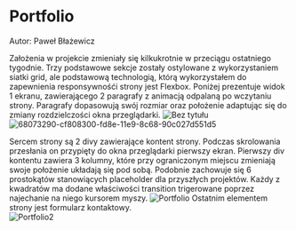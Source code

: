 # Portfolio
Autor: Paweł Błażewicz

Założenia w projekcie zmieniały się kilkukrotnie w przeciągu ostatniego tygodnie.
Trzy podstawowe sekcje zostały ostylowane z wykorzystaniem siatki grid, ale podstawową technologią, którą wykorzystałem do zapewnienia responsywnośći strony jest Flexbox. Poniżej prezentuje widok 1 ekranu, zawierającego 2 paragrafy z animacją odpalaną po wczytaniu strony. Paragrafy dopasowują swój rozmiar oraz położenie adaptując się do zmiany rozdzielczości okna przeglądarki.
![Bez tytułu](https://user-images.githubusercontent.com/52447280/68073271-8b8d7e00-fd8e-11e9-9f0d-de8f0c67e86a.png)
![68073290-cf808300-fd8e-11e9-8c68-90c027d551d5](https://user-images.githubusercontent.com/52447280/68073886-0d80a580-fd95-11e9-81c9-2398ef5d5bec.png)

Sercem strony są 2 divy zawierające kontent strony. Podczas skrolowania przesłania on przypięty do okna przeglądarki pierwszy ekran. Pierwszy div kontentu zawiera 3 kolumny, które przy ograniczonym miejscu zmieniają swoje położenie układają się pod sobą. Podobnie zachowuje się 6 prostokątów stanowiących placeholder dla przyszłych projektów. Każdy z kwadratów ma dodane właściwości transition trigerowane poprzez najechanie na niego kursorem myszy.
![Portfolio](https://user-images.githubusercontent.com/52447280/68073414-4c602c80-fd90-11e9-8deb-3c533795bb5d.png)
Ostatnim elementem  strony jest formularz kontaktowy.  
![Portfolio2](https://user-images.githubusercontent.com/52447280/68074136-2e96c580-fd98-11e9-9ec4-8ef1442e5ff9.png)
